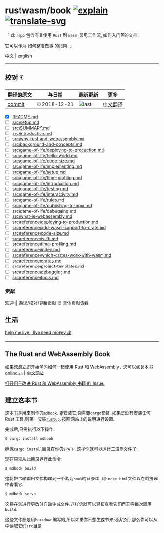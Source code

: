 # rustwasm/book [![explain]][source] [![translate-svg]][translate-list]

<!-- [![size-img]][size] -->

[explain]: http://llever.com/explain.svg
[source]: https://github.com/chinanf-boy/Source-Explain
[translate-svg]: http://llever.com/translate.svg
[translate-list]: https://github.com/chinanf-boy/chinese-translate-list
[size-img]: https://packagephobia.now.sh/badge?p=Name
[size]: https://packagephobia.now.sh/result?p=Name

「 此 `repo` 包含有关使用 `Rust` 到 `wasm` ,常见工作流, 如何入门等的文档.

它可以作为 如何整洁做事 的指南. 」

[中文](./readme.md) | [english](https://github.com/rustwasm/book)

---

## 校对 🀄️

<!-- doc-templite START generated -->
<!-- repo = 'rustwasm/book' -->
<!-- commit = '7cdec718cd95bbeca0164935e74d72a690a552f1' -->
<!-- time = '2018-12-21' -->

| 翻译的原文 | 与日期        | 最新更新 | 更多                       |
| ---------- | ------------- | -------- | -------------------------- |
| [commit]   | ⏰ 2018-12-21 | ![last]  | [中文翻译][translate-list] |

[last]: https://img.shields.io/github/last-commit/rustwasm/book.svg
[commit]: https://github.com/rustwasm/book/tree/7cdec718cd95bbeca0164935e74d72a690a552f1

<!-- doc-templite END generated -->

- [x] [README.md](README.md)
- [ ] [src/setup.md](src/setup.md)
- [ ] [src/SUMMARY.md](src/SUMMARY.md)
- [ ] [src/introduction.md](src/introduction.md)
- [ ] [src/why-rust-and-webassembly.md](src/why-rust-and-webassembly.md)
- [ ] [src/background-and-concepts.md](src/background-and-concepts.md)
- [ ] [src/game-of-life/deploying-to-production.md](src/game-of-life/deploying-to-production.md)
- [ ] [src/game-of-life/hello-world.md](src/game-of-life/hello-world.md)
- [ ] [src/game-of-life/code-size.md](src/game-of-life/code-size.md)
- [ ] [src/game-of-life/implementing.md](src/game-of-life/implementing.md)
- [ ] [src/game-of-life/setup.md](src/game-of-life/setup.md)
- [ ] [src/game-of-life/time-profiling.md](src/game-of-life/time-profiling.md)
- [ ] [src/game-of-life/introduction.md](src/game-of-life/introduction.md)
- [ ] [src/game-of-life/testing.md](src/game-of-life/testing.md)
- [ ] [src/game-of-life/interactivity.md](src/game-of-life/interactivity.md)
- [ ] [src/game-of-life/rules.md](src/game-of-life/rules.md)
- [ ] [src/game-of-life/publishing-to-npm.md](src/game-of-life/publishing-to-npm.md)
- [ ] [src/game-of-life/debugging.md](src/game-of-life/debugging.md)
- [ ] [src/what-is-webassembly.md](src/what-is-webassembly.md)
- [ ] [src/reference/deploying-to-production.md](src/reference/deploying-to-production.md)
- [ ] [src/reference/add-wasm-support-to-crate.md](src/reference/add-wasm-support-to-crate.md)
- [ ] [src/reference/code-size.md](src/reference/code-size.md)
- [ ] [src/reference/js-ffi.md](src/reference/js-ffi.md)
- [ ] [src/reference/time-profiling.md](src/reference/time-profiling.md)
- [ ] [src/reference/index.md](src/reference/index.md)
- [ ] [src/reference/which-crates-work-with-wasm.md](src/reference/which-crates-work-with-wasm.md)
- [ ] [src/reference/crates.md](src/reference/crates.md)
- [ ] [src/reference/project-templates.md](src/reference/project-templates.md)
- [ ] [src/reference/debugging.md](src/reference/debugging.md)
- [ ] [src/reference/tools.md](src/reference/tools.md)

### 贡献

欢迎 👏 勘误/校对/更新贡献 😊 [具体贡献请看](https://github.com/chinanf-boy/chinese-translate-list#贡献)

## 生活

[help me live , live need money 💰](https://github.com/chinanf-boy/live-need-money)

---

## The Rust and WebAssembly Book

如果您想立即开始学习如何一起使用 Rust 和 WebAssembly，您可以阅读本书 [online `en`](https://rustwasm.github.io/book/game-of-life/introduction.html) | [中文网站](http://llever.com/rustwasm-book/)

[打开用于改进 Rust 和 WebAssembly 书籍 的 Issue.][book-issues]

[book-issues]: https://github.com/rustwasm/book/issues

## 建立这本书

这本书是用来制作的[`mdbook`][mdbook]. 要安装它,你需要`cargo`安装. 如果您没有安装任何 Rust 工具,则第一安装[`rustup`][rustup]. 按照网站上的说明进行设置.

完成后,只需执行以下操作:

```bash
$ cargo install mdbook
```

确保`cargo install`目录在你的`$PATH`, 这样你就可以运行二进制文件了.

现在只需从此目录运行此命令:

```bash
$ mdbook build
```

这将把书和输出文件构建到一个名为`book`的目录中. 到`index.html`文件以在浏览器中查看它.

```bash
$ mdbook serve
```

这将在您进行更改时自动生成文件,这样您就可以轻松查看它们而无需每次调用`build`.

这些文件都是用`Markdown`编写的,所以如果你不想生成书来阅读它们,那么你可以从中读取它们`src`目录.

[mdbook]: https://github.com/rust-lang-nursery/mdBook
[rustup]: https://github.com/rust-lang-nursery/rustup.rs/

